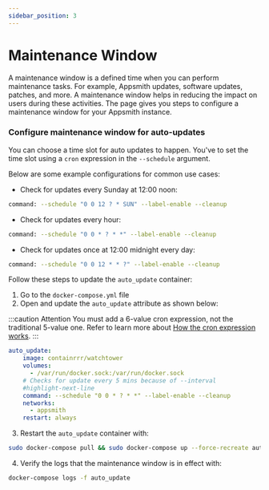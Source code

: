 ```yaml
---
sidebar_position: 3
---
```

# Maintenance Window

A maintenance window is a defined time when you can perform maintenance tasks. For example, Appsmith updates, software updates, patches, and more. A maintenance window helps in reducing the impact on users during these activities. The page gives you steps to configure a maintenance window for your Appsmith instance.

### Configure maintenance window for auto-updates
You can choose a time slot for auto updates to happen. You've to set the time slot using a `cron` expression in the `--schedule` argument.

Below are some example configurations for common use cases:

* Check for updates every Sunday at 12:00 noon:

```bash
command: --schedule "0 0 12 ? * SUN" --label-enable --cleanup
```

* Check for updates every hour:

```bash
command: --schedule "0 0 * ? * *" --label-enable --cleanup
```
* Check for updates once at 12:00 midnight every day:

```bash
command: --schedule "0 0 12 * * ?" --label-enable --cleanup 
```
Follow these steps to update the `auto_update` container:
1. Go to the `docker-compose.yml` file
2. Open and update the `auto_update` attribute as shown below:

:::caution Attention
You must add a 6-value cron expression, not the traditional 5-value one. Refer to learn more about [How the cron expression works](https://pkg.go.dev/github.com/robfig/cron@v1.2.0#hdr-CRON\_Expression\_Format).
:::

```yaml
auto_update:
    image: containrrr/watchtower
    volumes:
      - /var/run/docker.sock:/var/run/docker.sock
    # Checks for update every 5 mins because of --interval
    #highlight-next-line
    command: --schedule "0 0 * ? * *" --label-enable --cleanup
    networks:
      - appsmith
    restart: always
```
3. Restart the `auto_update` container with:
```bash
sudo docker-compose pull && sudo docker-compose up --force-recreate auto_update
```
4. Verify the logs that the maintenance window is in effect with:
```bash
docker-compose logs -f auto_update
```
